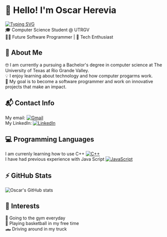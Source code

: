 # 👋 Hello! I'm Oscar Herevia <br>
[![Typing SVG](https://readme-typing-svg.demolab.com?lines=“We+are+what+we+repeatedly+do.”;“Excellence+,+then,";"Is+not+an+act+but+a+habit.”;–+Aristotle)](https://git.io/typing-svg) <br>
🎓 Computer Science Student @ UTRGV <br>
👨‍💻 Future Software Programmer | 🚀 Tech Enthusiast
## 🧠 About Me
🤓 I am currently a pursuing a Bachelor's degree in computer science at The University of Texas at Rio Grande Valley. <br>
💡 I enjoy learning about technology and how computer progarms work. <br>
🎯 My goal is to become a software programmer and work on innovative projects that make an impact. <br>
## 📬 Contact Info
My email: [![Gmail](https://img.shields.io/badge/Gmail-D14836?logo=gmail&logoColor=white)](mailto:oaherevia@gmail.com) <br>
My LinkedIn: [![LinkedIn](https://custom-icon-badges.demolab.com/badge/LinkedIn-0A66C2?logo=linkedin-white&logoColor=fff)](https://www.linkedin.com/in/oscar-herevia-658015384/)
## 💻 Programming Languages
I am currenly learning how to use C++ [![C++](https://img.shields.io/badge/C++-%2300599C.svg?logo=c%2B%2B&logoColor=white)](#) <br>
I have had previous experience with Java Script [![JavaScript](https://img.shields.io/badge/JavaScript-F7DF1E?logo=javascript&logoColor=000)](#)
## ⚡ GitHub Stats
![Oscar's GitHub stats](https://github-readme-stats.vercel.app/api?username=Oscarrr23&show_icons=true&theme=tokyonight) <br>
## 🧩 Interests
💪 Going to the gym everyday  <br>
🏀 Playing basketball in my free time <br>
🛻 Driving around in my truck <br>
